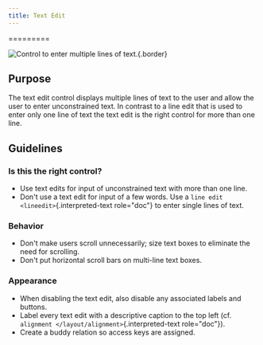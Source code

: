 ```yaml
---
title: Text Edit
---
```

=========

![Control to enter multiple lines of text.](/hig/Textedit1.png){.border}

Purpose
-------

The text edit control displays multiple lines of text to the user and
allow the user to enter unconstrained text. In contrast to a line edit
that is used to enter only one line of text the text edit is the right
control for more than one line.

Guidelines
----------

### Is this the right control?

-   Use text edits for input of unconstrained text with more than one
    line.
-   Don\'t use a text edit for input of a few words. Use a
    `line edit <lineedit>`{.interpreted-text role="doc"} to enter single
    lines of text.

### Behavior

-   Don\'t make users scroll unnecessarily; size text boxes to eliminate
    the need for scrolling.
-   Don\'t put horizontal scroll bars on multi-line text boxes.

### Appearance

-   When disabling the text edit, also disable any associated labels and
    buttons.
-   Label every text edit with a descriptive caption to the top left
    (cf. `alignment </layout/alignment>`{.interpreted-text role="doc"}).
-   Create a buddy relation so access keys are assigned.
